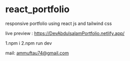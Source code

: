 # react_portfolio
responsive portfolio using react js and tailwind css

live preview : https://DevAbdulsalamPortfolio.netlify.app/

1.npm i
2.npm run dev

mail: ammuftau74@gmail.com
